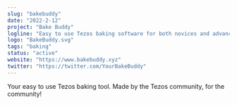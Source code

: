 ```yaml
---
slug: "bakebuddy"
date: "2022-2-12"
project: "Bake Buddy"
logline: "Easy to use Tezos baking software for both novices and advanced users"
logo: "BakeBuddy.svg"
tags: "baking"
status: "active"
website: "https://www.bakebuddy.xyz"
twitter: "https://twitter.com/YourBakeBuddy"
---
```


Your easy to use Tezos baking tool. Made by the Tezos community, for the community!